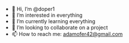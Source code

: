 - 👋 Hi, I’m @doper1
- 👀 I’m interested in everything
- 🌱 I’m currently learning everything
- 💞️ I’m looking to collaborate on a project
- 📫 How to reach me: adamofer42@gmail.com
